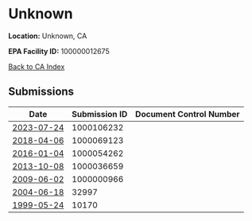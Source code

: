 # Unknown

**Location:** Unknown, CA

**EPA Facility ID:** 100000012675

[Back to CA Index](../../index.md)

## Submissions

| Date | Submission ID | Document Control Number |
|------|--------------|-------------------------|
| [2023-07-24](submissions/1000106232.md) | 1000106232 |  |
| [2018-04-06](submissions/1000069123.md) | 1000069123 |  |
| [2016-01-04](submissions/1000054262.md) | 1000054262 |  |
| [2013-10-08](submissions/1000036659.md) | 1000036659 |  |
| [2009-06-02](submissions/1000000966.md) | 1000000966 |  |
| [2004-06-18](submissions/32997.md) | 32997 |  |
| [1999-05-24](submissions/10170.md) | 10170 |  |
